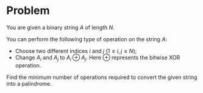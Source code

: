 # Problem

You are given a binary string $A$ of length $N$.

You can perform the following type of operation on the string $A$:

- Choose two different indices $i$ and $j$ $(1\leq i,j\leq N)$;
- Change $A_i$ and $A_j$ to $A_i \oplus A_j$. Here $\oplus$ represents the bitwise XOR operation.

Find the minimum number of operations required to convert the given string into a palindrome.
